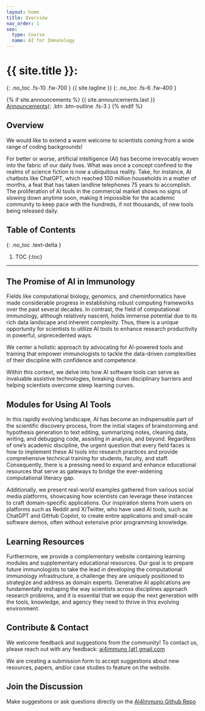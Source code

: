 ```yaml
---
layout: home
title: Overview
nav_order: 1
seo:
  type: Course
  name: AI for Immunology
---
```


# {{ site.title }}:
{: .no_toc .fs-10 .fw-700 }
{{ site.tagline }}
{: .no_toc .fs-6 .fw-400 }

{% if site.announcements %}
{{ site.announcements.last }}
[Announcements](announcements.md){: .btn .btn-outline .fs-3 }
{% endif %}


## Overview
We would like to extend a warm welcome to scientists coming from a wide range of coding backgrounds!

For better or worse, artificial intelligence (AI) has become irrevocably woven into the fabric of our daily lives. What was once a concept confined to the realms of science fiction is now a ubiquitous reality. Take, for instance, AI chatbots like ChatGPT, which reached 100 million households in a matter of months, a feat that has taken landline telephones 75 years to accomplish. The proliferation of AI tools in the commercial market shows no signs of slowing down anytime soon, making it impossible for the academic community to keep pace with the hundreds, if not thousands, of new tools being released daily.

## Table of Contents
{: .no_toc .text-delta }

1. TOC
{:toc}

---


## The Promise of AI in Immunology

Fields like computational biology, genomics, and cheminformatics have made considerable progress in establishing robust computing frameworks over the past several decades. In contrast, the field of computational immunology, although relatively nascent, holds immense potential due to its rich data landscape and inherent complexity. Thus, there is a unique opportunity for scientists to utilize AI tools to enhance research productivity in powerful, unprecedented ways.


We center a holistic approach by advocating for AI-powered tools and training that empower immunologists to tackle the data-driven complexities of their discipline with confidence and competence. 

Within this context, we delve into how AI software tools can serve as invaluable assistive technologies, breaking down disciplinary barriers and helping scientists overcome steep learning curves. 

## Modules for Using AI Tools

In this rapidly evolving landscape, AI has become an indispensable part of the scientific discovery process, from the initial stages of brainstorming and hypothesis generation to text editing, summarizing notes, cleaning data, writing, and debugging code, assisting in analysis, and beyond. Regardless of one’s academic discipline, the urgent question that every field faces is how to implement these AI tools into research practices and provide comprehensive technical training for students, faculty, and staff. Consequently, there is a pressing need to expand and enhance educational resources that serve as gateways to bridge the ever-widening computational literacy gap. 

Additionally, we present real-world examples gathered from various social media platforms, showcasing how scientists can leverage these instances to craft domain-specific applications. Our inspiration stems from users on platforms such as Reddit and X/Twitter, who have used AI tools, such as ChatGPT and GitHub Copilot, to create entire applications and small-scale software demos, often without extensive prior programming knowledge.


## Learning Resources

Furthermore, we provide a complementary website containing learning modules and supplementary educational resources. Our goal is to prepare future immunologists to take the lead in developing the computational immunology infrastructure, a challenge they are uniquely positioned to strategize and address as domain experts. Generative AI applications are fundamentally reshaping the way scientists across disciplines approach research problems, and it is essential that we equip the next generation with the tools, knowledge, and agency they need to thrive in this evolving environment.

## Contribute & Contact
We welcome feedback and suggestions from the community! To contact us, please reach out with any feedback: [ai4immuno [at] gmail.com](ai4immuno@gmail.com)

We are creating a submission form to accept suggestions about new resources, papers, and/or case studies to feature on the website.

## Join the Discussion
Make suggestions or ask questions directly on the [AI4Immuno Github Repo](https://github.com/ai4immuno/ai4immuno.github.io/discussions)
